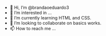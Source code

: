 - 👋 Hi, I’m @brandaoeduardo3
- 👀 I’m interested in ...
- 🌱 I’m currently learning HTML and CSS.
- 💞️ I’m looking to collaborate on basics works.
- 📫 How to reach me ...

<!---
brandaoeduardo3/brandaoeduardo3 is a ✨ special ✨ repository because its `README.md` (this file) appears on your GitHub profile.
You can click the Preview link to take a look at your changes.
--->
